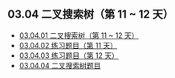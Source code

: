 ## 03.04 二叉搜索树（第 11 ~ 12 天）

- [03.04.01 二叉搜索树（第 11 ~ 12 天）](https://github.com/datawhalechina/leetcode-notes/blob/main/docs/ch03/03.04/03.04.01-Binary-Search-Tree.md)
- [03.04.02 练习题目（第 11 天）](https://github.com/datawhalechina/leetcode-notes/blob/main/docs/ch03/03.04/03.04.02-Exercises.md)
- [03.04.03 练习题目（第 12 天）](https://github.com/datawhalechina/leetcode-notes/blob/main/docs/ch03/03.04/03.04.03-Exercises.md)
- [03.04.04 二叉搜索树题目](https://github.com/datawhalechina/leetcode-notes/blob/main/docs/ch03/03.04/03.04.06-Binary-Search-Tree-List.md)